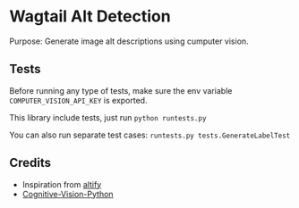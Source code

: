 # Wagtail Alt Detection

Purpose: Generate image alt descriptions using cumputer vision.


## Tests

Before running any type of tests, make sure the env variable `COMPUTER_VISION_API_KEY` is exported.

This library include tests, just run `python runtests.py`

You can also run separate test cases: `runtests.py tests.GenerateLabelTest`


## Credits

- Inspiration from [altify](https://github.com/ParhamP/altify/blob/master/altify/altify)
- [Cognitive-Vision-Python](https://github.com/Microsoft/Cognitive-Vision-Python)
